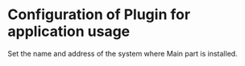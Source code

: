 # Configuration of Plugin for application usage

Set the name and address of the system where Main part is installed.
